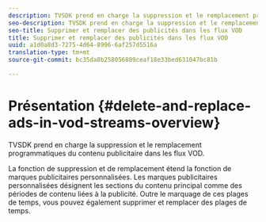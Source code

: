 ```yaml
---
description: TVSDK prend en charge la suppression et le remplacement programmatiques du contenu publicitaire dans les flux VOD.
seo-description: TVSDK prend en charge la suppression et le remplacement programmatiques du contenu publicitaire dans les flux VOD.
seo-title: Supprimer et remplacer des publicités dans les flux VOD
title: Supprimer et remplacer des publicités dans les flux VOD
uuid: a1d0a8d3-7275-4d64-8996-6af257d5516a
translation-type: tm+mt
source-git-commit: bc35da8b258056809ceaf18e33bed631047bc81b

---
```



# Présentation {#delete-and-replace-ads-in-vod-streams-overview}

TVSDK prend en charge la suppression et le remplacement programmatiques du contenu publicitaire dans les flux VOD.

La fonction de suppression et de remplacement étend la fonction de marques publicitaires personnalisées. Les marques publicitaires personnalisées désignent les sections du contenu principal comme des périodes de contenu liées à la publicité. Outre le marquage de ces plages de temps, vous pouvez également supprimer et remplacer des plages de temps.